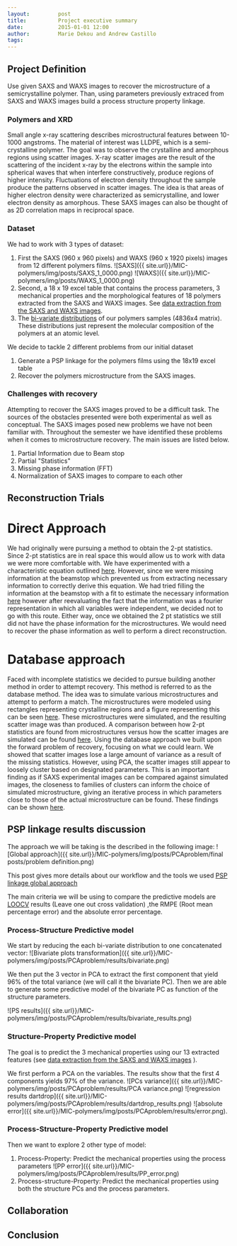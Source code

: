 ```yaml
---
layout:     	post
title:      	Project executive summary 
date:       	2015-01-01 12:00
author:     	Marie Dekou and Andrew Castillo
tags:         
---
```


## Project Definition
Use given SAXS and WAXS images to recover the microstructure of a semicrystalline polymer. Than, using parameters previously extraced from SAXS and WAXS images build a process structure property linkage.

### Polymers and XRD
Small angle x-ray scattering describes microstructural features between 10-1000 angstroms. The material of interest was LLDPE, which is a semi-crystalline polymer. The goal was to observe the crystalline
and amorphous regions using scatter images. X-ray scatter images are the result of the scattering of the incident x-ray by the electrons within the sample into spherical waves that when interfere constructively, 
produce regions of higher intensity.  Fluctuations of electron density throughout the sample produce the patterns observed in scatter images. The idea is that areas of higher electron density were characterized as
semicrystalline, and lower electron density as amorphous. These SAXS images can also be thought of as 2D correlation maps in reciprocal space. 

### Dataset 

We had to work with 3 types of dataset: 
1. First the SAXS (960 x 960 pixels) and WAXS (960 x 1920 pixels) images from 12 different polymers films. 
![SAXS]({{ site.url}}/MIC-polymers/img/posts/SAXS_1_0000.png)
 ![WAXS]({{ site.url}}/MIC-polymers/img/posts/WAXS_1_0000.png)
2. Second, a 18 x 19 excel table that contains  the process parameters, 3 mechanical properties and the morphological features of 18 polymers extracted from the SAXS and WAXS images. See [data extraction from the SAXS and WAXS images](http://materials-informatics-class-fall2015.github.io/MIC-polymers/2015/11/25/data-extraction-from-the-SAXS-and-WAXS-images/).
3. The  [bi-variate distributions](http://materials-informatics-class-fall2015.github.io/MIC-polymers/2015/10/30/PCAproblem-workflow-update/) of our polymers samples (4836x4 matrix). These distributions just represent the molecular composition of the polymers at an atomic level. 

We decide to tackle 2 different problems from our initial dataset
1. Generate a PSP linkage for the polymers films using the 18x19 excel table
2. Recover the polymers microstructure from the SAXS images.

### Challenges with recovery
Attempting to recover the SAXS images proved to be a difficult task. The sources of the obstacles presented were  both experimental as well as conceptual. The SAXS images posed new problems we have
not been familiar with. Throughout the semester we have identified these problems when it comes to microstructure recovery. The main issues are listed below.
1. Partial Information due to Beam stop 
2. Partial "Statistics"
3. Missing phase information (FFT)
4. Normalization of SAXS images to compare to each other
 
## Reconstruction Trials 
# Direct Approach
We had originally were pursuing a method to obtain the 2-pt statistics. Since 2-pt statistics are in real space this would allow us to work with data we were more comfortable with. We have experimented
with a characteristic equation  outlined [here](http://materials-informatics-class-fall2015.github.io/MIC-polymers/2015/09/29/Derivation-equation/). However, since we were missing information at the beamstop
which prevented us from extracting necessary information to correctly derive this equation. We had tried filling the information at the beamstop with a fit to estimate the necessary information [here](http://materials-informatics-class-fall2015.github.io/MIC-polymers/2015/10/29/Beam_stop_revisited/)
however after reevaluating the fact that the information was a fourier representation in which all variables were independent, we decided not to go with this route.
Either way, once we obtained the 2 pt statistics we still did not have the phase information for the microstructures. We would need to recover the phase information as well to perform a direct reconstruction.

# Database approach
Faced with incomplete statistics we decided to pursue building another method in order to attempt recovery. This method is referred to as the database method. The idea was to simulate various microstructures and 
attempt to perform a match. The microstructures were modeled using rectangles representing crystalline regions and a figure representing this can be seen [here](http://materials-informatics-class-fall2015.github.io/MIC-polymers/2015/09/26/Background/).
These microstructures were simulated, and the resulting scatter image was than produced. A comparison between how 2-pt statistics are found from microstructures versus how the scatter images are simulated can be found
[here](http://materials-informatics-class-fall2015.github.io/MIC-polymers/2015/11/21/What_We_Are_Looking_At/). Using the database approach we built upon the forward problem of recovery, focusing on what we could learn.
We showed that scatter images lose a large amount of variance as a result of the missing statistics. However, using PCA, the scatter images still appear to loosely cluster based on designated parameters. 
This is an important finding as if SAXS experimental images can be compared against simulated images, the closeness to families of clusters can inform the choice of simulated microstructure, giving an iterative process in which
parameters close to those of the actual microstructure can be found.  These findings can be shown [here](http://materials-informatics-class-fall2015.github.io/MIC-polymers/2015/11/21/Database_Approach/).

## PSP linkage results discussion 

The approach we will be taking is the described in the following image:
![Global approach]({{ site.url}}/MIC-polymers/img/posts/PCAproblem/final posts/problem definition.png)

This post gives more details about our workflow and the tools we used [PSP linkage global approach](http://materials-informatics-class-fall2015.github.io/MIC-polymers/2015/11/30/PSP_linkage_global_approach/)

The main criteria we will be using to compare the predictive models are [LOOCV](https://en.wikipedia.org/wiki/Cross-validation_(statistics)) results (Leave one out cross validation) ,the RMPE (Root mean percentage error) and the absolute error percentage.


### Process-Structure Predictive model 

We start by reducing the each bi-variate distribution to one concatenated vector:
![Bivariate plots transformation]({{ site.url}}/MIC-polymers/img/posts/PCAproblem/results/bivariate.png)

We then put the 3 vector in PCA to extract the first component that yield 96% of the total variance (we will call it the bivariate PC). Then we are able to generate some predictive model of the bivariate PC as function of the structure parameters.

![PS results]({{ site.url}}/MIC-polymers/img/posts/PCAproblem/results/bivariate_results.png)

### Structure-Property Predictive model 

The goal is to predict the 3 mechanical properties using our 13 extracted features (see [data extraction from the SAXS and WAXS images](http://materials-informatics-class-fall2015.github.io/MIC-polymers/2015/11/25/data-extraction-from-the-SAXS-and-WAXS-images/) ).

We first perform a PCA on the variables. The results show that the first 4 components yields 97% of the variance. 
![PCs variance]({{ site.url}}/MIC-polymers/img/posts/PCAproblem/results/PCA variance.png) ![regression results dartdrop]({{ site.url}}/MIC-polymers/img/posts/PCAproblem/results/dartdrop_results.png) 
![absolute error]({{ site.url}}/MIC-polymers/img/posts/PCAproblem/results/error.png). 


### Process-Structure-Property Predictive model 

Then we want to explore 2 other type of model:
1. Process-Property: Predict the mechanical properties using the process parameters
![PP error]({{ site.url}}/MIC-polymers/img/posts/PCAproblem/results/PP_error.png)
2. Process-structure-Property: Predict the mechanical properties using both the structure PCs and the process parameters.




## Collaboration

## Conclusion 